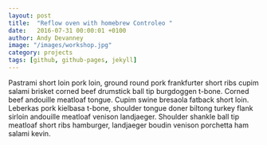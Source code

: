 ```yaml
---
layout: post
title:  "Reflow oven with homebrew Controleo "
date:   2016-07-31 00:00:01 +0100
author: Andy Devanney
image: "/images/workshop.jpg"
category: projects
tags: [github, github-pages, jekyll]
---
```


Pastrami short loin pork loin, ground round pork frankfurter short ribs cupim salami brisket corned beef drumstick ball tip burgdoggen t-bone. Corned beef andouille meatloaf tongue. Cupim swine bresaola fatback short loin. Leberkas pork kielbasa t-bone, shoulder tongue doner biltong turkey flank sirloin andouille meatloaf venison landjaeger. Shoulder shankle ball tip meatloaf short ribs hamburger, landjaeger boudin venison porchetta ham salami kevin.
<!--more-->
